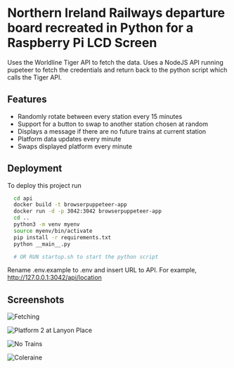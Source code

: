 # Northern Ireland Railways departure board recreated in Python for a Raspberry Pi LCD Screen


Uses the Worldline Tiger API to fetch the data. Uses a NodeJS API running pupeteer to fetch the credentials and return back to the python script which calls the Tiger API.

## Features

- Randomly rotate between every station every 15 minutes
- Support for a button to swap to another station chosen at random
- Displays a message if there are no future trains at current station
- Platform data updates every minute
- Swaps displayed platform every minute






## Deployment

To deploy this project run

```bash
  cd api
  docker build -t browserpuppeteer-app
  docker run -d -p 3042:3042 browserpuppeteer-app
  cd ..
  python3 -m venv myenv
  source myenv/bin/activate
  pip install -r requirements.txt
  python __main__.py

  # OR RUN startup.sh to start the python script
```

Rename .env.example to .env and insert URL to API. For example,
http://127.0.0.1:3042/api/location


## Screenshots

![Fetching](https://cdn.discordapp.com/attachments/1244834155901222923/1253927608996069417/20240622_051755.jpg?ex=6677a296&is=66765116&hm=21ecaa02de8a7e48df146416da85848c8f36679b7ea1d4320381f73c171a40d9&)

![Platform 2 at Lanyon Place](https://cdn.discordapp.com/attachments/1244834155901222923/1253927609952243732/20240622_051814.jpg?ex=6677a297&is=66765117&hm=7d3c2bb7f61cf333cb1936c54c68b062a324eb1f22d48f65133fe7495b684555&)

![No Trains](https://cdn.discordapp.com/attachments/1244834155901222923/1253927610803556423/20240622_051937.jpg?ex=6677a297&is=66765117&hm=427a8b513abc602d435fd2efd50ed6d7969b3ce7c5ea36d169dbcd407f546b65&)

![Coleraine](https://cdn.discordapp.com/attachments/1244834155901222923/1253927776499798046/image.png?ex=6677a2be&is=6676513e&hm=99a00a85dadd52af32a8a30b511ca0be4dc0085bba992c42a0376bd6eecd04b5&)

